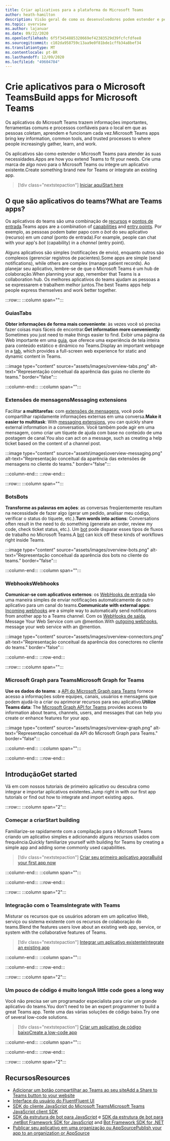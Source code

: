 ```yaml
---
title: Criar aplicativos para a plataforma do Microsoft Teams
author: heath-hamilton
description: Visão geral de como os desenvolvedores podem estender e personalizar os recursos do Microsoft Teams com aplicativos personalizados.
ms.topic: overview
ms.author: lajanuar
ms.date: 09/22/2020
ms.openlocfilehash: 6f5f3454885320669ef42383529d39fcfcfdfee8
ms.sourcegitcommit: c102da958759c13aa9e0f81bde1cffb34a8bef34
ms.translationtype: MT
ms.contentlocale: pt-BR
ms.lasthandoff: 12/09/2020
ms.locfileid: "49604784"
---
```

# <a name="build-apps-for-microsoft-teams"></a><span data-ttu-id="ff5e0-103">Crie aplicativos para o Microsoft Teams</span><span class="sxs-lookup"><span data-stu-id="ff5e0-103">Build apps for Microsoft Teams</span></span>

<span data-ttu-id="ff5e0-104">Os aplicativos do Microsoft Teams trazem informações importantes, ferramentas comuns e processos confiáveis para o local em que as pessoas coletam, aprendem e funcionam cada vez.</span><span class="sxs-lookup"><span data-stu-id="ff5e0-104">Microsoft Teams apps bring key information, common tools, and trusted processes to where people increasingly gather, learn, and work.</span></span>

<span data-ttu-id="ff5e0-105">Os aplicativos são como estender o Microsoft Teams para atender às suas necessidades.</span><span class="sxs-lookup"><span data-stu-id="ff5e0-105">Apps are how you extend Teams to fit your needs.</span></span> <span data-ttu-id="ff5e0-106">Crie uma marca de algo novo para o Microsoft Teams ou integre um aplicativo existente.</span><span class="sxs-lookup"><span data-stu-id="ff5e0-106">Create something brand new for Teams or integrate an existing app.</span></span>

> [!div class="nextstepaction"]
> [<span data-ttu-id="ff5e0-107">Iniciar aqui</span><span class="sxs-lookup"><span data-stu-id="ff5e0-107">Start here</span></span>](build-your-first-app/build-first-app-overview.md)

## <a name="what-are-teams-apps"></a><span data-ttu-id="ff5e0-108">O que são aplicativos do teams?</span><span class="sxs-lookup"><span data-stu-id="ff5e0-108">What are Teams apps?</span></span>

<span data-ttu-id="ff5e0-109">Os aplicativos do teams são uma combinação de [recursos](concepts/capabilities-overview.md) e [pontos de entrada](concepts/extensibility-points.md).</span><span class="sxs-lookup"><span data-stu-id="ff5e0-109">Teams apps are a combination of [capabilities](concepts/capabilities-overview.md) and [entry points](concepts/extensibility-points.md).</span></span> <span data-ttu-id="ff5e0-110">Por exemplo, as pessoas podem bater papo com o *bot* do seu aplicativo (recurso) em um *canal* (ponto de entrada).</span><span class="sxs-lookup"><span data-stu-id="ff5e0-110">For example, people can chat with your app's *bot* (capability) in a *channel* (entry point).</span></span>

<span data-ttu-id="ff5e0-111">Alguns aplicativos são simples (notificações de envio), enquanto outros são complexos (gerenciar registros de pacientes).</span><span class="sxs-lookup"><span data-stu-id="ff5e0-111">Some apps are simple (send notifications), while others are complex (manage patient records).</span></span> <span data-ttu-id="ff5e0-112">Ao planejar seu aplicativo, lembre-se de que o Microsoft Teams é um hub de colaboração.</span><span class="sxs-lookup"><span data-stu-id="ff5e0-112">When planning your app, remember that Teams is a collaboration hub.</span></span> <span data-ttu-id="ff5e0-113">Os melhores aplicativos do teams ajudam as pessoas a se expressarem e trabalhem melhor juntos.</span><span class="sxs-lookup"><span data-stu-id="ff5e0-113">The best Teams apps help people express themselves and work better together.</span></span>

:::row:::
   :::column span="":::

### <a name="tabs"></a><span data-ttu-id="ff5e0-114">Guias</span><span class="sxs-lookup"><span data-stu-id="ff5e0-114">Tabs</span></span>

<span data-ttu-id="ff5e0-115">**Obter informações de forma mais conveniente**: às vezes você só precisa fazer coisas mais fáceis de encontrar.</span><span class="sxs-lookup"><span data-stu-id="ff5e0-115">**Get information more conveniently**: Sometimes you just need to make things easier to find.</span></span> <span data-ttu-id="ff5e0-116">Exibir uma página da Web importante em uma [guia](tabs/what-are-tabs.md), que oferece uma experiência de tela inteira para conteúdo estático e dinâmico no Teams.</span><span class="sxs-lookup"><span data-stu-id="ff5e0-116">Display an important webpage in a [tab](tabs/what-are-tabs.md), which provides a full-screen web experience for static and dynamic content in Teams.</span></span>

:::image type="content" source="assets/images/overview-tabs.png" alt-text="Representação conceitual da aparência das guias no cliente do teams." border="false":::

   :::column-end:::
   :::column span="":::

### <a name="messaging-extensions"></a><span data-ttu-id="ff5e0-118">Extensões de mensagens</span><span class="sxs-lookup"><span data-stu-id="ff5e0-118">Messaging extensions</span></span>

<span data-ttu-id="ff5e0-119">Facilitar **a multitarefas**: com [extensões de mensagens](messaging-extensions/what-are-messaging-extensions.md), você pode compartilhar rapidamente informações externas em uma conversa.</span><span class="sxs-lookup"><span data-stu-id="ff5e0-119">**Make it easier to multitask**: With [messaging extensions](messaging-extensions/what-are-messaging-extensions.md), you can quickly share external information in a conversation.</span></span> <span data-ttu-id="ff5e0-120">Você também pode agir em uma mensagem, como criar um tíquete de ajuda com base no conteúdo de uma postagem de canal.</span><span class="sxs-lookup"><span data-stu-id="ff5e0-120">You also can act on a message, such as creating a help ticket based on the content of a channel post.</span></span>

:::image type="content" source="assets\images\overview-messaging.png" alt-text="Representação conceitual da aparência das extensões de mensagens no cliente do teams." border="false":::

   :::column-end:::
:::row-end:::

:::row:::
   :::column span="":::

### <a name="bots"></a><span data-ttu-id="ff5e0-122">Bots</span><span class="sxs-lookup"><span data-stu-id="ff5e0-122">Bots</span></span>

<span data-ttu-id="ff5e0-123">**Transforme as palavras em ações**: as conversas freqüentemente resultam na necessidade de fazer algo (gerar um pedido, analisar meu código, verificar o status do tíquete, etc.).</span><span class="sxs-lookup"><span data-stu-id="ff5e0-123">**Turn words into actions**: Conversations often result in the need to do something (generate an order, review my code, check ticket status, etc.).</span></span> <span data-ttu-id="ff5e0-124">Um [bot](bots/what-are-bots.md) pode disparar esses tipos de fluxos de trabalho no Microsoft Teams.</span><span class="sxs-lookup"><span data-stu-id="ff5e0-124">A [bot](bots/what-are-bots.md) can kick off these kinds of workflows right inside Teams.</span></span>

:::image type="content" source="assets/images/overview-bots.png" alt-text="Representação conceitual da aparência dos bots no cliente do teams." border="false":::

   :::column-end:::
   :::column span="":::

### <a name="webhooks"></a><span data-ttu-id="ff5e0-126">Webhooks</span><span class="sxs-lookup"><span data-stu-id="ff5e0-126">Webhooks</span></span>

<span data-ttu-id="ff5e0-127">**Comunicar-se com aplicativos externos**: os [WebHooks de entrada](webhooks-and-connectors/what-are-webhooks-and-connectors.md#incoming-webhooks) são uma maneira simples de enviar notificações automaticamente de outro aplicativo para um canal do teams.</span><span class="sxs-lookup"><span data-stu-id="ff5e0-127">**Communicate with external apps**: [Incoming webhooks](webhooks-and-connectors/what-are-webhooks-and-connectors.md#incoming-webhooks) are a simple way to automatically send notifications from another app to a Teams channel.</span></span> <span data-ttu-id="ff5e0-128">Com os [WebHooks de saída](webhooks-and-connectors/what-are-webhooks-and-connectors.md#outgoing-webhooks), Message Your Web Service com um @mention.</span><span class="sxs-lookup"><span data-stu-id="ff5e0-128">With [outgoing webhooks](webhooks-and-connectors/what-are-webhooks-and-connectors.md#outgoing-webhooks), message your web service with an @mention.</span></span>

:::image type="content" source="assets/images/overview-connectors.png" alt-text="Representação conceitual da aparência dos conectores no cliente do teams." border="false":::

   :::column-end:::
:::row-end:::

:::row:::
   :::column span="":::

### <a name="microsoft-graph-for-teams"></a><span data-ttu-id="ff5e0-130">Microsoft Graph para Teams</span><span class="sxs-lookup"><span data-stu-id="ff5e0-130">Microsoft Graph for Teams</span></span>

<span data-ttu-id="ff5e0-131">**Use os dados do teams**: a [API do Microsoft Graph para Teams](https://docs.microsoft.com/graph/teams-concept-overview) fornece acesso a informações sobre equipes, canais, usuários e mensagens que podem ajudá-lo a criar ou aprimorar recursos para seu aplicativo.</span><span class="sxs-lookup"><span data-stu-id="ff5e0-131">**Utilize Teams data**: The [Microsoft Graph API for Teams](https://docs.microsoft.com/graph/teams-concept-overview) provides access to information about teams, channels, users, and messages that can help you create or enhance features for your app.</span></span>

:::image type="content" source="assets/images/overview-graph.png" alt-text="Representação conceitual da API do Microsoft Graph para Teams." border="false":::

   :::column-end:::
   :::column span="":::

   :::column-end:::
:::row-end:::

## <a name="get-started"></a><span data-ttu-id="ff5e0-133">Introdução</span><span class="sxs-lookup"><span data-stu-id="ff5e0-133">Get started</span></span>

<span data-ttu-id="ff5e0-134">Vá em com nossos tutoriais de primeiro aplicativo ou descubra como integrar e importar aplicativos existentes.</span><span class="sxs-lookup"><span data-stu-id="ff5e0-134">Jump right in with our first app tutorials or find out how to integrate and import existing apps.</span></span>

:::row:::
   :::column span="2":::

### <a name="start-building"></a><span data-ttu-id="ff5e0-135">Começar a criar</span><span class="sxs-lookup"><span data-stu-id="ff5e0-135">Start building</span></span>

   <span data-ttu-id="ff5e0-136">Familiarize-se rapidamente com a compilação para o Microsoft Teams criando um aplicativo simples e adicionando alguns recursos usados com frequência.</span><span class="sxs-lookup"><span data-stu-id="ff5e0-136">Quickly familiarize yourself with building for Teams by creating a simple app and adding some commonly used capabilities.</span></span>

   > [!div class="nextstepaction"]
   > [<span data-ttu-id="ff5e0-137">Criar seu primeiro aplicativo agora</span><span class="sxs-lookup"><span data-stu-id="ff5e0-137">Build your first app now</span></span>](build-your-first-app/build-first-app-overview.md)

   :::column-end:::
   :::column span="":::

   :::column-end:::
:::row-end:::

:::row:::
   :::column span="2":::

### <a name="integrate-with-teams"></a><span data-ttu-id="ff5e0-138">Integração com o Teams</span><span class="sxs-lookup"><span data-stu-id="ff5e0-138">Integrate with Teams</span></span>

   <span data-ttu-id="ff5e0-139">Misturar os recursos que os usuários adoram em um aplicativo Web, serviço ou sistema existente com os recursos de colaboração do teams.</span><span class="sxs-lookup"><span data-stu-id="ff5e0-139">Blend the features users love about an existing web app, service, or system with the collaborative features of Teams.</span></span>

   > [!div class="nextstepaction"]
   > [<span data-ttu-id="ff5e0-140">Integrar um aplicativo existente</span><span class="sxs-lookup"><span data-stu-id="ff5e0-140">Integrate an existing app</span></span>](samples/integrating-web-apps.md)

   :::column-end:::
   :::column span="":::

   :::column-end:::
:::row-end:::

:::row:::
   :::column span="2":::

### <a name="a-little-code-goes-a-long-way"></a><span data-ttu-id="ff5e0-141">Um pouco de código é muito longo</span><span class="sxs-lookup"><span data-stu-id="ff5e0-141">A little code goes a long way</span></span>

   <span data-ttu-id="ff5e0-142">Você não precisa ser um programador especialista para criar um grande aplicativo do teams.</span><span class="sxs-lookup"><span data-stu-id="ff5e0-142">You don't need to be an expert programmer to build a great Teams app.</span></span> <span data-ttu-id="ff5e0-143">Tente uma das várias soluções de código baixo.</span><span class="sxs-lookup"><span data-stu-id="ff5e0-143">Try one of several low-code solutions.</span></span>

   > [!div class="nextstepaction"]
   > [<span data-ttu-id="ff5e0-144">Criar um aplicativo de código baixo</span><span class="sxs-lookup"><span data-stu-id="ff5e0-144">Create a low-code app</span></span>](samples/teams-low-code-solutions.md)

   :::column-end:::
   :::column span="":::

   :::column-end:::
:::row-end:::

:::row:::
   :::column span="2":::

## <a name="resources"></a><span data-ttu-id="ff5e0-145">Recursos</span><span class="sxs-lookup"><span data-stu-id="ff5e0-145">Resources</span></span>

* [<span data-ttu-id="ff5e0-146">Adicionar um botão compartilhar ao Teams ao seu site</span><span class="sxs-lookup"><span data-stu-id="ff5e0-146">Add a Share to Teams button to your website</span></span>](concepts/build-and-test/share-to-teams.md)
* <span data-ttu-id="ff5e0-147"><a href="https://fluentsite.z22.web.core.windows.net/" target="_blank">Interface do usuário do Fluent</a></span><span class="sxs-lookup"><span data-stu-id="ff5e0-147"><a href="https://fluentsite.z22.web.core.windows.net/" target="_blank">Fluent UI</a></span></span>
* [<span data-ttu-id="ff5e0-148">SDK do cliente JavaScript do Microsoft Teams</span><span class="sxs-lookup"><span data-stu-id="ff5e0-148">Microsoft Teams JavaScript client SDK</span></span>](https://docs.microsoft.com/javascript/api/@microsoft/teams-js/?view=msteams-client-js-latest&preserve-view=true)
* <span data-ttu-id="ff5e0-149">[SDK da estrutura de bot para JavaScript](https://github.com/Microsoft/botbuilder-js) e [SDK da estrutura de bot para .net](https://github.com/Microsoft/botbuilder-dotnet/)</span><span class="sxs-lookup"><span data-stu-id="ff5e0-149">[Bot Framework SDK for JavaScript](https://github.com/Microsoft/botbuilder-js) and [Bot Framework SDK for .NET](https://github.com/Microsoft/botbuilder-dotnet/)</span></span>
* [<span data-ttu-id="ff5e0-150">Publicar seu aplicativo em uma organização ou AppSource</span><span class="sxs-lookup"><span data-stu-id="ff5e0-150">Publish your app to an organization or AppSource</span></span>](concepts/deploy-and-publish/overview.md)
